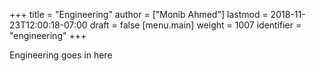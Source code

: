 +++
title = "Engineering"
author = ["Monib Ahmed"]
lastmod = 2018-11-23T12:00:18-07:00
draft = false
[menu.main]
  weight = 1007
  identifier = "engineering"
+++

Engineering goes in here
